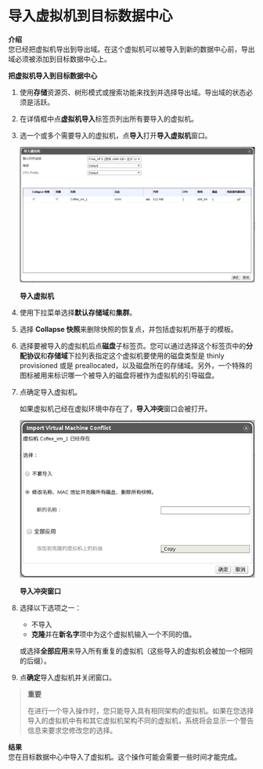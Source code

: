 # 导入虚拟机到目标数据中心

**介绍**<br/>
您已经把虚拟机导出到导出域。在这个虚拟机可以被导入到新的数据中心前，导出域必须被添加到目标数据中心上。


**把虚拟机导入到目标数据中心**

1. 使用**存储**资源页、树形模式或搜索功能来找到并选择导出域。导出域的状态必须是活跃。
2. 在详情框中点**虚拟机导入**标签页列出所有要导入的虚拟机。
3. 选一个或多个需要导入的虚拟机，点**导入**打开**导入虚拟机**窗口。

   ![导入虚拟机](../images/vm_import_vm.png)

   **导入虚拟机**

4. 使用下拉菜单选择**默认存储域**和**集群**。
5. 选择 **Collapse 快照**来删除快照的恢复点，并包括虚拟机所基于的模板。
6. 选择要被导入的虚拟机后点**磁盘**子标签页。您可以通过选择这个标签页中的**分配协议**和**存储域**下拉列表指定这个虚拟机要使用的磁盘类型是 thinly provisioned 或是 preallocated，以及磁盘所在的存储域。另外，一个特殊的图标被用来标识哪一个被导入的磁盘将被作为虚拟机的引导磁盘。
7. 点确定导入虚拟机。

   如果虚拟机己经在虚拟环境中存在了，**导入冲突**窗口会被打开。

   ![导入冲突窗口](../images/vm_import_conflict.png)

   **导入冲突窗口**

8. 选择以下选项之一：

   * 不导入
   * **克隆**并在**新名字**项中为这个虚拟机输入一个不同的值。

   或选择**全部应用**来导入所有重复的虚拟机（这些导入的虚拟机会被加一个相同的后缀）。
9. 点**确定**导入虚拟机并关闭窗口。

> **重要**
>
> 在进行一个导入操作时，您只能导入具有相同架构的虚拟机。如果在您选择导入的虚拟机中有和其它虚拟机架构不同的虚拟机，系统将会显示一个警告信息来要求您修改您的选择。


**结果**<br/>
您在目标数据中心中导入了虚拟机。这个操作可能会需要一些时间才能完成。
